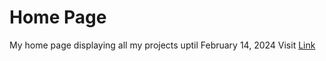 # Home Page

My home page displaying all my projects uptil February 14, 2024
Visit [Link](https://durgeshbg.github.io/homepage)
